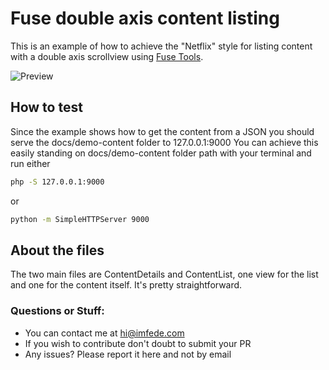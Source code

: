 # Fuse double axis content listing
This is an example of how to achieve the "Netflix" style for listing content with a double axis scrollview using [Fuse Tools](https://fusetools.com).

![Preview](/docs/preview.gif "Preview")

## How to test
Since the example shows how to get the content from a JSON you should serve the docs/demo-content folder to 127.0.0.1:9000
You can achieve this easily standing on docs/demo-content folder path with your terminal and run either
```sh
php -S 127.0.0.1:9000
```
or
```sh
python -m SimpleHTTPServer 9000
```

## About the files
The two main files are ContentDetails and ContentList, one view for the list and one for the content itself. 
It's pretty straightforward.

### Questions or Stuff:
- You can contact me at hi@imfede.com
- If you wish to contribute don't doubt to submit your PR
- Any issues? Please report it here and not by email